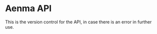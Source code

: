 Aenma API
=========

This is the version control for the API, in case there is an error in further use.
